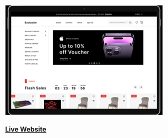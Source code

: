 <img  src="public/assets/Screenshots/0.png" alt="Home">

## [Live Website](https://e-commerce-website-main-q5uz7crgl-vicky00401s-projects.vercel.app/)




